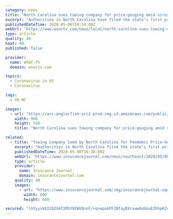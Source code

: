 ```yaml
---
category: news
title: "North Carolina sues towing company for price-gouging amid virus"
excerpt: "Authorities in North Carolina have filed the state’s first price-gouging lawsuit against a towing company accused of employing predatory towing and booting practices during the coronavirus pandemic."
publishedDateTime: 2020-05-06T10:54:00Z
webUrl: "https://www.wsoctv.com/news/local/north-carolina-sues-towing-company-price-gouging-amid-virus/JQQWGYWNHNEINACH3QU6XQYSLY/"
type: article
quality: 40
heat: 40
published: false

provider:
  name: WSOC-TV
  domain: wsoctv.com

topics:
  - Coronavirus in US
  - Coronavirus

tags:
  - US-NC

images:
  - url: "https://arc-anglerfish-arc2-prod-cmg.s3.amazonaws.com/public/SURAF7DWL5BUJCTOAO4RWB3OQY.jpg"
    width: 960
    height: 540
    title: "North Carolina sues towing company for price-gouging amid virus"

related:
  - title: "Towing Company Sued by North Carolina for Pandemic Price-Gouging"
    excerpt: "Authorities in North Carolina filed the state's first price-gouging lawsuit against a towing company accused of employing predatory towing and booting"
    publishedDateTime: 2020-05-08T16:38:00Z
    webUrl: "https://www.insurancejournal.com/news/southeast/2020/05/08/568018.htm"
    type: article
    provider:
      name: Insurance Journal
      domain: insurancejournal.com
    quality: 40
    images:
      - url: "https://www.insurancejournal.com/img/insurancejournal-square.png"
        width: 600
        height: 600

secured: "lGYyyskbI2QZXAf2M5Y0ZWVQnnF/+q+wpokPF2DfayDXrvwwAabGuEZhhpKZcb8t9nNFKwYszuTM4YbIkfBrU4Nm0wA5mSYTfHVamv3Z3zR9A1n5y2o1ujN460xt06dvHOakXrH5Q6PhEcxhAAHqmhwPWCPtPAFZfllNsY+R4BgptukZbg/Y9IzZWdi0Gy1kMjUD6swCWp6EM1hcY28OlHKvo5BJI6qCDxOp/KedXarEhO/9srUpaB3xXbNiYcb8Th6sy5AawZinqOJoEclPGjZw9/ilnwSdwgkpw7dls0OGve5uDzQ/aidWueoQ1yNS;BSy1UEOvdc1HCUbBuMOdBw=="
---
```


